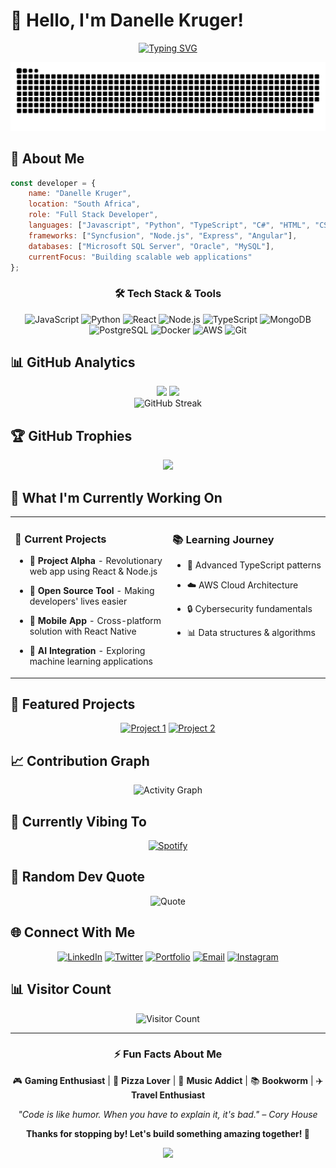 # 👋 Hello, I'm Danelle Kruger!

<div align="center">
  
[![Typing SVG](https://readme-typing-svg.herokuapp.com?font=Fira+Code&size=30&duration=3000&pause=1000&color=36BCF7&center=true&vCenter=true&width=600&lines=Full+Stack+Developer;Open+Source+Enthusiast;Problem+Solver;Lifelong+Learner)](https://git.io/typing-svg)

</div>

<div align="center">
  <img src="https://github.com/1999AZZAR/1999AZZAR/blob/readme/resources/img/grid-snake.svg" alt="snake" />
</div>

## 🚀 About Me

```javascript
const developer = {
    name: "Danelle Kruger",
    location: "South Africa",
    role: "Full Stack Developer",
    languages: ["Javascript", "Python", "TypeScript", "C#", "HTML", "CSS", "TypeScript", "SQL"],
    frameworks: ["Syncfusion", "Node.js", "Express", "Angular"],
    databases: ["Microsoft SQL Server", "Oracle", "MySQL"],
    currentFocus: "Building scalable web applications"
};
```

<div align="center">
  
### 🛠️ Tech Stack & Tools

![JavaScript](https://img.shields.io/badge/-JavaScript-F7DF1E?style=for-the-badge&logo=javascript&logoColor=black)
![Python](https://img.shields.io/badge/-Python-3776AB?style=for-the-badge&logo=python&logoColor=white)
![React](https://img.shields.io/badge/-React-61DAFB?style=for-the-badge&logo=react&logoColor=black)
![Node.js](https://img.shields.io/badge/-Node.js-339933?style=for-the-badge&logo=node.js&logoColor=white)
![TypeScript](https://img.shields.io/badge/-TypeScript-3178C6?style=for-the-badge&logo=typescript&logoColor=white)
![MongoDB](https://img.shields.io/badge/-MongoDB-47A248?style=for-the-badge&logo=mongodb&logoColor=white)
![PostgreSQL](https://img.shields.io/badge/-PostgreSQL-336791?style=for-the-badge&logo=postgresql&logoColor=white)
![Docker](https://img.shields.io/badge/-Docker-2496ED?style=for-the-badge&logo=docker&logoColor=white)
![AWS](https://img.shields.io/badge/-AWS-232F3E?style=for-the-badge&logo=amazon-aws&logoColor=white)
![Git](https://img.shields.io/badge/-Git-F05032?style=for-the-badge&logo=git&logoColor=white)

</div>

## 📊 GitHub Analytics

<div align="center">
  <img height="180em" src="https://github-readme-stats.vercel.app/api?username=yourusername&show_icons=true&theme=tokyonight&include_all_commits=true&count_private=true"/>
  <img height="180em" src="https://github-readme-stats.vercel.app/api/top-langs/?username=yourusername&layout=compact&langs_count=8&theme=tokyonight"/>
</div>

<div align="center">
  <img src="https://github-readme-streak-stats.herokuapp.com/?user=yourusername&theme=tokyonight" alt="GitHub Streak" />
</div>

## 🏆 GitHub Trophies
<div align="center">
  <img src="https://github-profile-trophy.vercel.app/?username=yourusername&theme=tokyonight&no-frame=true&no-bg=false&margin-w=4" />
</div>

## 🔮 What I'm Currently Working On

<table>
  <tr>
    <td valign="top" width="50%">
      
### 🎯 Current Projects
- 🌟 **Project Alpha** - Revolutionary web app using React & Node.js
- 🚀 **Open Source Tool** - Making developers' lives easier
- 📱 **Mobile App** - Cross-platform solution with React Native
- 🤖 **AI Integration** - Exploring machine learning applications
      
    </td>
    <td valign="top" width="50%">
      
### 📚 Learning Journey
- 🧠 Advanced TypeScript patterns
- ☁️ AWS Cloud Architecture
- 🔒 Cybersecurity fundamentals
- 📊 Data structures & algorithms
      
    </td>
  </tr>
</table>

## 🎨 Featured Projects

<div align="center">

[![Project 1](https://github-readme-stats.vercel.app/api/pin/?username=yourusername&repo=project1&theme=tokyonight)](https://github.com/yourusername/project1)
[![Project 2](https://github-readme-stats.vercel.app/api/pin/?username=yourusername&repo=project2&theme=tokyonight)](https://github.com/yourusername/project2)

</div>

## 📈 Contribution Graph

<div align="center">
  <img alt="Activity Graph" src="https://github-readme-activity-graph.vercel.app/graph?username=yourusername&theme=tokyo-night&hide_border=true" />
</div>

## 🎵 Currently Vibing To

<div align="center">
  
[![Spotify](https://github-readme-stats.vercel.app/api/spotify-playing)](https://open.spotify.com/user/yourusername)

</div>

## 💬 Random Dev Quote

<div align="center">
  
![Quote](https://quotes-github-readme.vercel.app/api?type=horizontal&theme=tokyonight)

</div>

## 🌐 Connect With Me

<div align="center">
  
[![LinkedIn](https://img.shields.io/badge/-LinkedIn-0077B5?style=for-the-badge&logo=linkedin&logoColor=white)](https://linkedin.com/in/yourprofile)
[![Twitter](https://img.shields.io/badge/-Twitter-1DA1F2?style=for-the-badge&logo=twitter&logoColor=white)](https://twitter.com/yourhandle)
[![Portfolio](https://img.shields.io/badge/-Portfolio-FF5722?style=for-the-badge&logo=google-chrome&logoColor=white)](https://yourportfolio.com)
[![Email](https://img.shields.io/badge/-Email-D14836?style=for-the-badge&logo=gmail&logoColor=white)](mailto:your.email@example.com)
[![Instagram](https://img.shields.io/badge/-Instagram-E4405F?style=for-the-badge&logo=instagram&logoColor=white)](https://instagram.com/yourhandle)

</div>

## 📊 Visitor Count

<div align="center">
  
![Visitor Count](https://komarev.com/ghpvc/?username=yourusername&color=blueviolet&style=for-the-badge)

</div>

---

<div align="center">
  
### ⚡ Fun Facts About Me

🎮 **Gaming Enthusiast** | 🍕 **Pizza Lover** | 🎵 **Music Addict** | 📚 **Bookworm** | ✈️ **Travel Enthusiast**

*"Code is like humor. When you have to explain it, it's bad." – Cory House*

**Thanks for stopping by! Let's build something amazing together! 🚀**

</div>

<div align="center">
  <img src="https://capsule-render.vercel.app/api?type=waving&color=gradient&height=60&section=footer"/>
</div>
